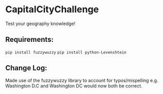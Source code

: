 # CapitalCityChallenge
Test your geography knowledge!

## Requirements:
`pip install fuzzywuzzy`
`pip install python-Levenshtein`


## Change Log:
Made use of the fuzzywuzzy library to account for typos/mispelling e.g. Washington D.C and Washington DC would now both be correct.
